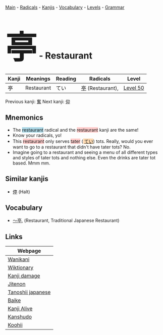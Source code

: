 <style> bigfont {font-size: 100px}</style>
[Main](../README.md) -
[Radicals](../radicals.md) -
[Kanjis](../kanjis.md) -
[Vocabulary](../vocabulary.md) -
[Levels](../levels.md) -
[Grammar](../grammar.md)
# <bigfont> 亭</bigfont> - Restaurant 

| Kanji | Meanings | Reading | Radicals | Level |
| --- | --- | --- | --- | --- |
| 亭 | Restaurant | てい | [亭](../radicals/亭.md) (Restaurant),  | [Level 50](../levels/wk_level50.md) |

Previous kanji: [奮](奮.md) Next kanji: [仰](仰.md) 

## Mnemonics
 * The <span style="background-color:#ADD8E6"> restaurant</span> radical and the <span style="background-color:#ffcccb"> restaurant</span> kanji are the same!
* Know your radicals, yo!
* This <span style="background-color:#ffcccb"> restaurant</span> only serves <span style="background-color:#ffcccb"> tater</span> (<span style="background-color:#fed8b1"> [てい](https://jisho.org/search/てい)</span>) tots. Really, would you ever want to go to a restaurant that didn't have tater tots? No.
* Imagine going to a restaurant and seeing a menu of all different types and styles of tater tots and nothing else. Even the drinks are tater tot based. Mmm mm.


## Similar kanjis
 * [停](停.md) (Halt)


## Vocabulary
 * [〜亭](../vocabulary/亭.md), (Restaurant, Traditional Japanese Restaurant)



## Links 

| Webpage |
| --- |
| [Wanikani          ](https://www.wanikani.com/kanji/亭) |
| [Wiktionary        ](https://en.wiktionary.org/wiki/亭) |
| [Kanji damage      ](http://www.kanjidamage.com/kanji/search?utf8=✓&q=亭) |
| [Jitenon           ](https://jitenon.com/kanji/亭) |
| [Tanoshii japanese ](https://www.tanoshiijapanese.com/dictionary/kanji.cfm?k=亭) |
| [Baike             ](https://baike.baidu.com/item/亭) |
| [Kanji Alive       ](https://app.kanjialive.com/亭) |
| [Kanshudo          ](https://www.kanshudo.com/searchmn?q=亭) |
| [Koohii            ](https://kanji.koohii.com/study/kanji/亭) |
